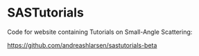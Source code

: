 # SASTutorials
Code for website containing Tutorials on Small-Angle Scattering:

https://github.com/andreashlarsen/sastutorials-beta

